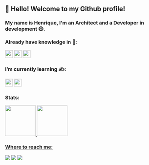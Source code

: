 ## 👋 Hello! Welcome to my Github profile!
### My name is Henrique, I'm an Architect and a Developer in development 😄.


### Already have knowledge in 💯:

<img src="https://cdn.jsdelivr.net/gh/devicons/devicon/icons/photoshop/photoshop-plain.svg" width="25" height="25"/>  <img src="https://cdn.jsdelivr.net/gh/devicons/devicon/icons/illustrator/illustrator-plain.svg" width="25" height="25"/>  <img src="https://cdn.jsdelivr.net/gh/devicons/devicon/icons/c/c-line.svg" width="25" height="25"/>


### I’m currently learning ✍:

<img src="https://cdn.jsdelivr.net/gh/devicons/devicon/icons/javascript/javascript-plain.svg" width="25" height="25"/>  <img src="https://cdn.jsdelivr.net/gh/devicons/devicon/icons/python/python-plain.svg" width="25" height="25"/>
          
          
### Stats:
<div>
<a href="https://github.com/benevideshenrique">
<img height="100em" src="https://github-readme-stats.vercel.app/api/top-langs/?username=benevideshenrique&layout=compact&langs_count=7&theme=dracula"/>
<img height="100em" src="https://github-readme-stats.vercel.app/api?username=benevideshenrique&show_icons=true&theme=dracula&include_all_commits=true&count_private=true"/>
</div>

### Where to reach me:

<div>
<a href="https://instagram.com/hbenevideschagas" target="_blank"><img src="https://img.shields.io/badge/-Instagram-%23E4405F?style=for-the-badge&logo=instagram&logoColor=white" target="_blank"></a>
<a href = "mailto:benevides.henrique@gmail.com"><img src="https://img.shields.io/badge/Gmail-D14836?style=for-the-badge&logo=gmail&logoColor=white" target="_blank"></a>
<a href="https://www.linkedin.com/in/henriquebchagas/" target="_blank"><img src="https://img.shields.io/badge/-LinkedIn-%230077B5?style=for-the-badge&logo=linkedin&logoColor=white" target="_blank"></a>   
</div> 
<!--
**benevideshenrique/benevideshenrique** is a ✨ _special_ ✨ repository because its `README.md` (this file) appears on your GitHub profile.

Here are some ideas to get you started:

- 🔭 I’m currently working on ...
- 🌱 I’m currently learning ...
- 👯 I’m looking to collaborate on ...
- 🤔 I’m looking for help with ...
- 💬 Ask me about ...
- 📫 How to reach me: ...
- 😄 Pronouns: ...
- ⚡ Fun fact: ...
-->

